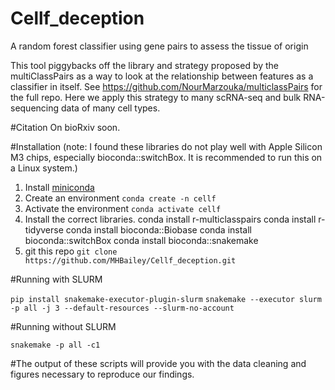 # Cellf_deception
A random forest classifier using gene pairs to assess the tissue of origin

This tool piggybacks off the library and strategy proposed by the multiClassPairs as a way to look at the relationship between features as a classifier in itself. See https://github.com/NourMarzouka/multiclassPairs for the full repo. Here we apply this strategy to many scRNA-seq and bulk RNA-sequencing data of many cell types. 

#Citation 
On bioRxiv soon. 

#Installation (note: I found these libraries do not play well with Apple Silicon M3 chips, especially bioconda::switchBox. It is recommended to run this on a Linux system.) 
1. Install [miniconda](https://www.anaconda.com/docs/getting-started/miniconda/install) 
2. Create an environment `conda create -n cellf`
3. Activate the environment `conda activate cellf`
4. Install the correct libraries.
   conda install r-multiclasspairs 
   conda install r-tidyverse
   conda install bioconda::Biobase
   conda install bioconda::switchBox
   conda install bioconda::snakemake
5. git this repo `git clone https://github.com/MHBailey/Cellf_deception.git`

#Running with SLURM

`pip install snakemake-executor-plugin-slurm`
`snakemake --executor slurm -p all -j 3 --default-resources --slurm-no-account`

#Running without SLURM 

`snakemake -p all -c1` 

#The output of these scripts will provide you with the data cleaning and figures necessary to reproduce our findings. 



